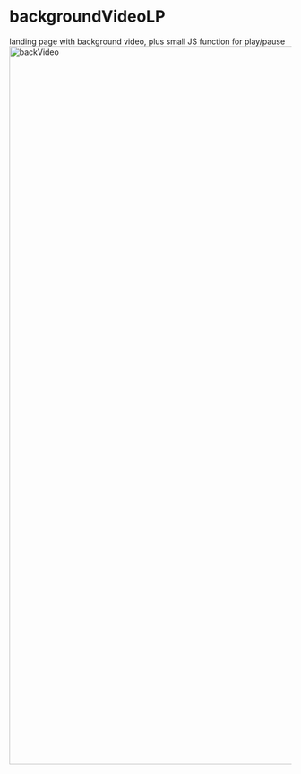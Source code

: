 # backgroundVideoLP
landing page with background video, plus small JS function for play/pause
<img width="1280" alt="backVideo" src="https://user-images.githubusercontent.com/61503627/107879766-25712f80-6edb-11eb-84c2-3c23189038b5.png">
